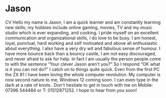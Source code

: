 # Jason
CV
Hello my name is Jason, I am a quick learner and am constantly learning new skills; my hobbies include online gaming, movies, TV and my music studio which is ever expanding, and cooking. I pride myself on an excellent communication and organizational skills, I do love to be busy. I am honest, loyal, punctual, hard working and self motivated and above all enthusiastic about everything. I also have a very dry wit and fabulous sense of humour. I have more bounce back than a bouncy castle, I am not easy discouraged, and never afraid to ask for help. In fact I am usually the person people come to with the sentence “Your clever Jason aren't you?” So I respond “OK what is it you can not do?” I catch on to things quite quick. Even from the first PC the ZX 81 I have been loving the whole computer revolution. My computer is now second nature to me, Windows 12 coming soon. I can even type in the dark at a rate of knots.. Don't hesitate to get in touch with me on Mobile: 07396 544484 or T: 01512871252.
I hope to hear from you soon!
